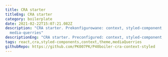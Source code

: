 ```yaml
---
title: CRA starter
titleEng: CRA starter
category: boilerplate
date: 2021-02-22T15:07:21.082Z
description: "CRA starter. Prekonfigurowane: context, styled-component, theme,
  media-querries"
descriptionEng: "CRA starter. Preconfigured: context, styled-component, theme, media-querries"
tags: react,cra,styled-components,context,theme,mediaQuerries
githubRepo: https://github.com/PK007PK/P40boiler-cra-context-styled
---
```


